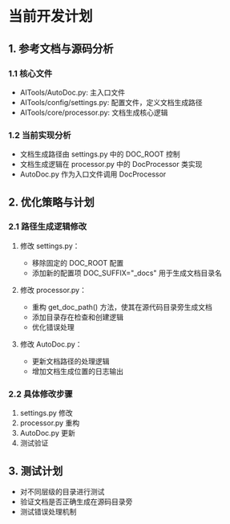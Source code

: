 # 当前开发计划

## 1. 参考文档与源码分析
### 1.1 核心文件
- AITools/AutoDoc.py: 主入口文件
- AITools/config/settings.py: 配置文件，定义文档生成路径
- AITools/core/processor.py: 文档生成核心逻辑

### 1.2 当前实现分析
- 文档生成路径由 settings.py 中的 DOC_ROOT 控制
- 文档生成逻辑在 processor.py 中的 DocProcessor 类实现
- AutoDoc.py 作为入口文件调用 DocProcessor

## 2. 优化策略与计划
### 2.1 路径生成逻辑修改
1. 修改 settings.py：
   - 移除固定的 DOC_ROOT 配置
   - 添加新的配置项 DOC_SUFFIX="_docs" 用于生成文档目录名

2. 修改 processor.py：
   - 重构 get_doc_path() 方法，使其在源代码目录旁生成文档
   - 添加目录存在检查和创建逻辑
   - 优化错误处理

3. 修改 AutoDoc.py：
   - 更新文档路径的处理逻辑
   - 增加文档生成位置的日志输出

### 2.2 具体修改步骤
1. settings.py 修改
2. processor.py 重构
3. AutoDoc.py 更新
4. 测试验证

## 3. 测试计划
- 对不同层级的目录进行测试
- 验证文档是否正确生成在源码目录旁
- 测试错误处理机制
